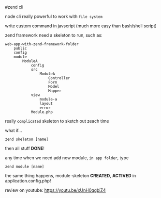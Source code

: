 #zend cli

node cli really powerful to work with `file system`

write custom command in javscript (much more easy than bash/shell script)

zend framework need a skeleton to run, such as:
    
    web-app-with-zend-framework-folder
        public
        config
        module
            ModuleA
                config
                src
                    ModuleA
                        Controller
                        Form
                        Model
                        Mapper
                view
                    module-a
                    layout
                    error
                Module.php
really `complicated` skeleton to sketch out zeach time

what if...

    zend skeleton [name]
then all stuff __DONE__!

any time when we need add new module,
`in app folder`, type

    zend module [name]
the same thing happens, module-skeleton __CREATED__, __ACTIVED__ in application.config.php!

review on youtube: https://youtu.be/xUnH0qgbiZ4
                

